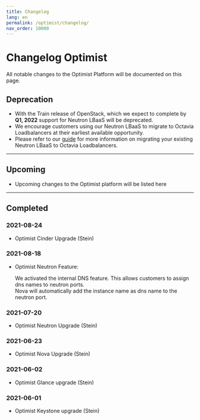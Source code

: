 ```yaml
---
title: Changelog
lang: en
permalink: /optimist/changelog/
nav_order: 10000
---
```


# Changelog Optimist

All notable changes to the Optimist Platform will be documented on this page.

## Deprecation
- With the Train release of OpenStack, which we expect to complete by **Q1, 2022** support for Neutron LBaaS will be deprecated. 
- We encourage customers using our Neutron LBaaS to migrate to Octavia Loadbalancers at their earliest available opportunity.
- Please refer to our [guide](/optimist/migration_guide_loadbalancer/) for more information on migrating your existing Neutron LBaaS to Octavia Loadbalancers.

---

## Upcoming

- Upcoming changes to the Optimist platform will be listed here

---

## Completed

### 2021-08-24
- Optimist Cinder Upgrade (Stein)

### 2021-08-18
- Optimist Neutron Feature:

  We activated the internal DNS feature. This allows customers to assign dns names to neutron ports.   
  Nova will automatically add the instance name as dns name to the neutron port.

### 2021-07-20
- Optimist Neutron Upgrade (Stein)

### 2021-06-23
-  Optimist Nova Upgrade (Stein)

### 2021-06-02
- Optimist Glance upgrade (Stein)

### 2021-06-01
- Optimist Keystone upgrade (Stein)

